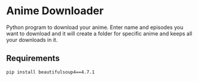 # Anime Downloader 
Python program to download your anime. Enter name and episodes you want to download and it will create a folder for specific anime and keeps all your downloads in it.

## Requirements 
```
pip install beautifulsoup4==4.7.1 
```